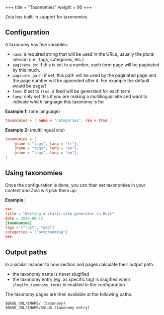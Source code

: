 +++
title = "Taxonomies"
weight = 90
+++

Zola has built-in support for taxonomies.

## Configuration

A taxonomy has five variables:

- `name`: a required string that will be used in the URLs, usually the plural version (i.e., tags, categories, etc.)
- `paginate_by`: if this is set to a number, each term page will be paginated by this much.
- `paginate_path`: if set, this path will be used by the paginated page and the page number will be appended after it.
For example the default would be page/1.
- `feed`: if set to `true`, a feed will be generated for each term.
- `lang`: only set this if you are making a multilingual site and want to indicate which language this taxonomy is for

**Example 1:** (one language)

```toml
taxonomies = [ name = "categories", rss = true ]
```

**Example 2:** (multilingual site)

```toml
taxonomies = [
    {name = "tags", lang = "fr"},
    {name = "tags", lang = "eo"},
    {name = "tags", lang = "en"},
]
```

## Using taxonomies

Once the configuration is done, you can then set taxonomies in your content and Zola will pick them up:

**Example:**

```toml
+++
title = "Writing a static-site generator in Rust"
date = 2019-08-15
[taxonomies]
tags = ["rust", "web"]
categories = ["programming"]
+++
```

## Output paths

In a similar manner to how section and pages calculate their output path:
- the taxonomy name is never slugified
- the taxonomy entry (eg. as specific tag) is slugified when `slugify_taxonomy_terms` is enabled in the configuration

The taxonomy pages are then available at the following paths:

```plain
$BASE_URL/$NAME/ (taxonomy)
$BASE_URL/$NAME/$SLUG (taxonomy entry)
```

